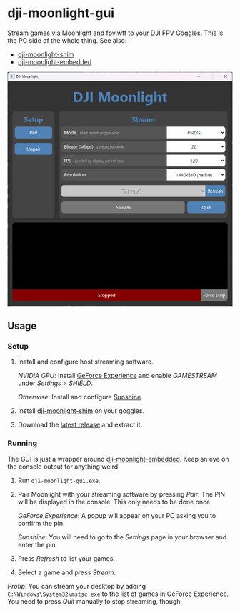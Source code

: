 # dji-moonlight-gui

Stream games via Moonlight and [fpv.wtf](https://github.com/fpv-wtf) to your DJI
FPV Goggles. This is the PC side of the whole thing. See also:

- [dji-moonlight-shim](https://github.com/fpv-wtf/dji-moonlight-shim)
- [dji-moonlight-embedded](https://github.com/fpv-wtf/dji-moonlight-embedded)

![splash](media/screenshot.png)

## Usage

### Setup

1. Install and configure host streaming software.

   _NVIDIA GPU_: Install [GeForce
   Experience](https://www.nvidia.com/en-us/geforce/geforce-experience/) and
   enable _GAMESTREAM_ under _Settings_ > _SHIELD_.

   _Otherwise_: Install and configure
   [Sunshine](https://github.com/LizardByte/Sunshine/).

1. Install [dji-moonlight-shim](https://github.com/fpv-wtf/dji-moonlight-shim)
   on your goggles.
2. Download the [latest
   release](https://github.com/fpv-wtf/dji-moonlight-gui/releases/latest) and
   extract it.

### Running

The GUI is just a wrapper around
[dji-moonlight-embedded](https://github.com/fpv-wtf/dji-moonlight-embedded).
Keep an eye on the console output for anything weird.

1. Run `dji-moonlight-gui.exe`.
2. Pair Moonlight with your streaming software by pressing _Pair_. The PIN will
   be displayed in the console. This only needs to be done once.

   _GeForce Experience_: A popup will appear on your PC asking you to confirm
   the pin.

   _Sunshine_: You will need to go to the _Settings_ page in your browser and
    enter the pin.
3. Press _Refresh_ to list your games.
4. Select a game and press _Stream_.

_Protip_: You can stream your desktop by adding `C:\Windows\System32\mstsc.exe`
to the list of games in GeForce Experience. You need to press _Quit_ manually to
stop streaming, though.
